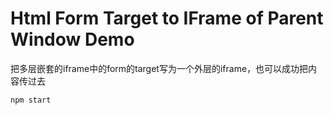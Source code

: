 Html Form Target to IFrame of Parent Window Demo
=======================

把多层嵌套的iframe中的form的target写为一个外层的iframe，也可以成功把内容传过去

```
npm start
```
